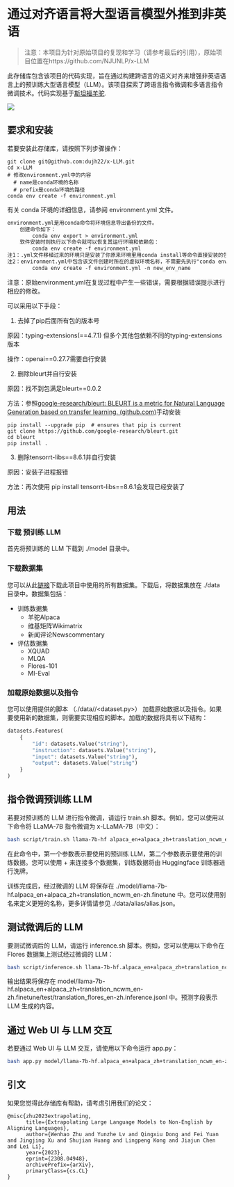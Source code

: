# 通过对齐语言将大型语言模型外推到非英语

> 注意：本项目为针对原始项目的复现和学习（请参考最后的引用），原始项目位置在https://github.com/NJUNLP/x-LLM

此存储库包含该项目的代码实现，旨在通过构建跨语言的语义对齐来增强非英语语言上的预训练大型语言模型（LLM）。该项目探索了跨语言指令微调和多语言指令微调技术。代码实现基于[斯坦福羊驼](https://github.com/tatsu-lab/stanford_alpaca).

![](./xllama.jpg)

## 要求和安装
若要安装此存储库，请按照下列步骤操作：
```
git clone git@github.com:dujh22/x-LLM.git
cd x-LLM
# 修改environment.yml中的内容
  # name是conda环境的名称
  # prefix是conda环境的路径
conda env create -f environment.yml
```

有关 conda 环境的详细信息，请参阅 environment.yml 文件。

```markdown
environment.yml是用conda命令将环境信息导出备份的文件。
	创建命令如下：
		conda env export > environment.yml
	软件安装时则执行以下命令就可以恢复其运行环境和依赖包：
		conda env create -f environment.yml
注1：.yml文件移植过来的环境只是安装了你原来环境里用conda install等命令直接安装的包，你用pip之类装的东西没有移植过来，需要你重新安装。--待确认。
注2：environment.yml中包含该文件创建时所在的虚拟环境名称，不需要先执行"conda env create"创建并进入虚拟环境，直接在base环境下执行就会自动创建虚拟环境以及安装其中的依赖包（这个是与pip install -r requirements.txt不同的）。当然这就要求你的当前环境中没有同名的虚拟环境。如果暗装者不想使用environment.yml中内置的虚拟环境名(在environment.yml的第一行)，可以使用-n选项来指定新的虚拟环境名，如下所示：
		conda env create -f environment.yml -n new_env_name
```

注意：原始environment.yml在复现过程中产生一些错误，需要根据错误提示进行相应的修改。

可以采用以下手段：

1. 去掉了pip后面所有包的版本号

原因：typing-extensions(==4.7.1) 但多个其他包依赖不同的typing-extensions版本

操作：openai==0.27.7需要自行安装

2. 删除bleurt并自行安装

原因：找不到包满足bleurt==0.0.2

方法：参照[google-research/bleurt: BLEURT is a metric for Natural Language Generation based on transfer learning. (github.com)](https://github.com/google-research/bleurt)手动安装

```shell
pip install --upgrade pip  # ensures that pip is current
git clone https://github.com/google-research/bleurt.git
cd bleurt
pip install .
```

3. 删除tensorrt-libs==8.6.1并自行安装

原因：安装子进程报错

方法：再次使用 pip install tensorrt-libs==8.6.1会发现已经安装了

## 用法
### 下载 预训练 LLM
首先将预训练的 LLM 下载到 ./model 目录中。

### 下载数据集
您可以从此[链接](https://drive.google.com/file/d/1bkejieKDJFDJ45UmQYiY4eeqpGBwj-r-/view?usp=drive_link)下载此项目中使用的所有数据集。下载后，将数据集放在 ./data 目录中。数据集包括：

* 训练数据集
  * 羊驼Alpaca
  * 维基矩阵Wikimatrix
  * 新闻评论Newscommentary
* 评估数据集
  * XQUAD
  * MLQA
  * Flores-101
  * MI-Eval

### 加载原始数据以及指令 
您可以使用提供的脚本 （./data/<dataset>/<dataset.py>） 加载原始数据以及指令。如果要使用新的数据集，则需要实现相应的脚本。加载的数据将具有以下结构：

``` python
datasets.Features(
    {
        "id": datasets.Value("string"),
        "instruction": datasets.Value("string"),
        "input": datasets.Value("string"),
        "output": datasets.Value("string")
    }
)
```

## 指令微调预训练 LLM
若要对预训练的 LLM 进行指令微调，请运行 train.sh 脚本。例如，您可以使用以下命令将 LLaMA-7B 指令微调为 x-LLaMA-7B（中文）：

``` bash
bash script/train.sh llama-7b-hf alpaca_en+alpaca_zh+translation_ncwm_en-zh
```
在此命令中，第一个参数表示要使用的预训练 LLM，第二个参数表示要使用的训练数据。您可以使用 + 来连接多个数据集，训练数据将由 Huggingface 训练器进行洗牌。

训练完成后，经过微调的 LLM 将保存在 ./model/llama-7b-hf.alpaca_en+alpaca_zh+translation_ncwm_en-zh.finetune 中。您可以使用别名来定义更短的名称，更多详情请参见 ./data/alias/alias.json。

## 测试微调后的 LLM
要测试微调后的 LLM，请运行 inference.sh 脚本。例如，您可以使用以下命令在 Flores 数据集上测试经过微调的 LLM：
``` bash
bash script/inference.sh llama-7b-hf.alpaca_en+alpaca_zh+translation_ncwm_en-zh.finetune translation_flores_en-zh
```
输出结果将保存在 model/llama-7b-hf.alpaca_en+alpaca_zh+translation_ncwm_en-zh.finetune/test/translation_flores_en-zh.inference.jsonl 中。预测字段表示 LLM 生成的内容。

## 通过 Web UI 与 LLM 交互

若要通过 Web UI 与 LLM 交互，请使用以下命令运行 app.py：
``` bash
bash app.py model/llama-7b-hf.alpaca_en+alpaca_zh+translation_ncwm_en-zh.finetune
```

## 引文

如果您觉得此存储库有帮助，请考虑引用我们的论文：
```
@misc{zhu2023extrapolating,
      title={Extrapolating Large Language Models to Non-English by Aligning Languages}, 
      author={Wenhao Zhu and Yunzhe Lv and Qingxiu Dong and Fei Yuan and Jingjing Xu and Shujian Huang and Lingpeng Kong and Jiajun Chen and Lei Li},
      year={2023},
      eprint={2308.04948},
      archivePrefix={arXiv},
      primaryClass={cs.CL}
}
```
